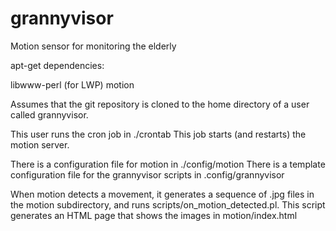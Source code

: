 # grannyvisor
Motion sensor for monitoring the elderly

apt-get dependencies:

libwww-perl (for LWP)
motion

Assumes that the git repository is cloned to the home directory of a
user called grannyvisor.

This user runs the cron job in ./crontab
This job starts (and restarts) the motion server.

There is a configuration file for motion in ./config/motion
There is a template configuration file for the grannyvisor scripts in
.config/grannyvisor

When motion detects a movement, it generates a sequence of .jpg files in
the motion subdirectory, and runs scripts/on_motion_detected.pl. This
script generates an HTML page that shows the images in motion/index.html
 
